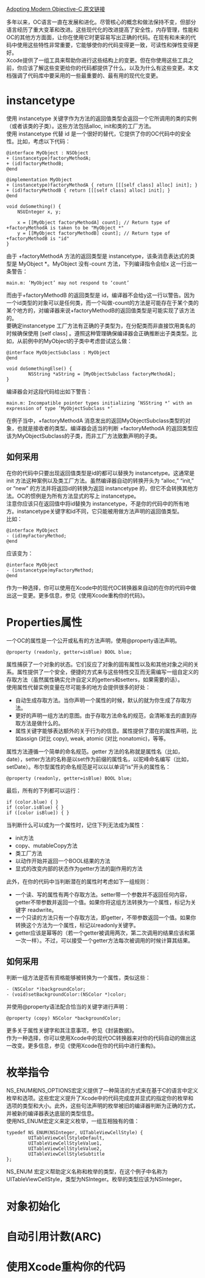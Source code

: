[Adopting Modern Objective-C 原文链接](https://developer.apple.com/library/content/releasenotes/ObjectiveC/ModernizationObjC/AdoptingModernObjective-C/AdoptingModernObjective-C.html#//apple_ref/doc/uid/TP40014150)

多年以来，OC语言一直在发展和进化。尽管核心的概念和做法保持不变，但部分语言经历了重大变革和改进。这些现代化的改进提高了安全性，内存管理，性能和OC的其他方方面面，让你在使用它时更容易写出正确的代码。在现有和未来的代码中使用这些特性非常重要，它能够使你的代码变得更一致，可读性和弹性变得更好。  
Xcode提供了一组工具来帮助你进行这些结构上的变更。但在你使用这些工具之前，你应该了解这些变更给你的代码都提供了什么，以及为什么有这些变更。本文档强调了代码库中要采用的一些最重要的、最有用的现代化变更。

# instancetype

使用 instancetype 关键字作为方法的返回值类型会返回一个它所调用的类的实例（或者该类的子类）。这些方法包括alloc, init和类的工厂方法。  
使用 instancetype 代替 id 是一个很好的替代，它提供了你的OC代码中的安全性。比如，考虑以下代码：  

	@interface MyObject : NSObject
	+ (instancetype)factoryMethodA;
	+ (id)factoryMethodB;
	@end
	 
	@implementation MyObject
	+ (instancetype)factoryMethodA { return [[[self class] alloc] init]; }
	+ (id)factoryMethodB { return [[[self class] alloc] init]; }
	@end
	 
	void doSomething() {
	    NSUInteger x, y;
	 
	    x = [[MyObject factoryMethodA] count]; // Return type of +factoryMethodA is taken to be "MyObject *"
	    y = [[MyObject factoryMethodB] count]; // Return type of +factoryMethodB is "id"
	}

由于 +factoryMethodA 方法的返回类型是 instancetype，该条消息表达式的类型是 MyObject *。MyObject 没有-count 方法，下列编译指令会给x 这一行出一条警告：  

	main.m: ’MyObject’ may not respond to ‘count’

而由于+factoryMethodB 的返回类型是 id，编译器不会给y这一行以警告。因为一个id类型的对象可以是任何类，而一个叫做-count的方法是可能存在于某个类的某个地方的，对编译器来说+factoryMethodB的返回值类型是可能实现了该方法的。  
要确定instancetype 工厂方法有正确的子类型为，在分配类而非直接饮用类名的时候确保使用 [self class] 。遵照这种管理确保编译器会正确推断出子类类型。比如，从前例中的MyObject的子类中考虑尝试这么做：  

	@interface MyObjectSubclass : MyObject
	@end
	 
	void doSomethingElse() {
	        NSString *aString = [MyObjectSubclass factoryMethodA];
	}

编译器会对这段代码给出如下警告：  

	main.m: Incompatible pointer types initializing ’NSString *’ with an expression of type ’MyObjectSubclass *’

在例子当中，+factoryMethodA 消息发出的返回MyObjectSubclass类型的对象，也就是接收者的类型。编译器会适当的判断 +factoryMethodA 的返回类型应该为MyObjectSubclass的子类，而非工厂方法致歉声明的子类。  

## 如何采用

在你的代码中只要出现返回值类型是id的都可以替换为 instancetype。这通常是 init 方法这种案例以及类工厂方法。虽然编译器自动的转换开头为 “alloc,” “init,” or “new” 的方法并将返回id的转换为返回 instancetype 的，但它不会转换其他方法。OC的惯例是为所有方法显式的写上 instancetype。  
注意你应该只在返回值中将id替换为 instancetype，不是你的代码中的所有地方。instancetype关键字和id不同，它只能被用做方法声明的返回值类型。  
比如：  

	@interface MyObject
	- (id)myFactoryMethod;
	@end
	
应该变为：
	
	@interface MyObject
	- (instancetype)myFactoryMethod;
	@end
	
作为一种选择，你可以使用在Xcode中的现代OC转换器来自动的在你的代码中做出这一变更。更多信息，参见《使用Xcode重构你的代码》。

# Properties属性

一个OC的属性是一个公开或私有的方法声明，使用@property语法声明。  

	@property (readonly, getter=isBlue) BOOL blue;

属性捕获了一个对象的状态。它们反应了对象的固有属性以及和其他对象之间的关系。属性提供了一个安全，便捷的方式来与这些特性交互而无需编写一组自定义的存取方法（虽然属性确实允许自定义的getters和setters，如果需要的话）。  
使用属性代替实例变量在尽可能多的地方会提供很多的好处：  

* 自动生成存取方法。当你声明一个属性的时候，默认的就为你生成了存取方法。
* 更好的声明一组方法的意图。由于存取方法命名的规范，会清晰准去的直到存取方法是做什么的。
* 属性关键字能够表达额外的关于行为的信息。属性提供了潜在的属性声明，比如assign (对比 copy), weak, atomic (对比 nonatomic)，等等。

属性方法遵循一个简单的命名规范。getter 方法的名称就是属性名（比如，date），setter方法的名称是以set作为前缀的属性名，以驼峰命名编写（比如，setDate）。布尔型属性的命名规范是可以以以单词“is”开头的属性名：  

	@property (readonly, getter=isBlue) BOOL blue;

最后，所有的下列都可以运行：  

	if (color.blue) { }
	if (color.isBlue) { }
	if ([color isBlue]) { }

当判断什么可以成为一个属性时，记住下列无法成为属性：  

* init方法
* copy、mutableCopy方法
* 类工厂方法
* 以动作开始并返回一个BOOL结果的方法
* 显式的改变内部的状态作为getter方法的副作用的方法

此外，在你的代码中当判断潜在的属性时考虑如下一组规则：  

* 一个读、写的属性有两个存取方法。setter带一个参数并不返回任何内容，getter不带参数并返回一个值。如果你将这组方法转换为一个属性，标记为关键字 readwrite。 
* 一个只读的方法只有一个存取方法，即getter，不带参数返回一个值。如果你转换这个方法为一个属性，标记以readonly关键字。
* getter应该是幂等的（若一个getter被调用两次，第二次调用的结果应该和第一次一样）。不过，可以接受一个getter方法每次被调用的时候计算其结果。

## 如何采用

判断一组方法是否有资格能够被转换为一个属性，类似这些：  

	- (NSColor *)backgroundColor;
	- (void)setBackgroundColor:(NSColor *)color;

并使用@property语法配合恰当的关键字进行声明：  

	@property (copy) NSColor *backgroundColor;

更多关于属性关键字和其注意事项，参见《封装数据》。  
作为一种选择，你可以使用Xcode中的现代OC转换器来对你的代码自动的做出这一改变。更多信息，参见《使用Xcode在你的代码中进行重构》。

# 枚举指令

NS_ENUM和NS_OPTIONS宏定义提供了一种简洁的方式来在基于C的语言中定义枚举和选项。这些宏定义提升了Xcode中的代码完成度并显式的指定你的枚举和选项的类型和大小。此外，这些句法声明的枚举被旧的编译器判断为正确的方式，并被新的编译器表达底层的类型信息。  
使用NS_ENUM宏定义来定义枚举，一组互相独有的值：  

	typedef NS_ENUM(NSInteger, UITableViewCellStyle) {
	        UITableViewCellStyleDefault,
	        UITableViewCellStyleValue1,
	        UITableViewCellStyleValue2,
	        UITableViewCellStyleSubtitle
	};

NS_ENUM 宏定义帮助定义名称和枚举的类型，在这个例子中名称为UITableViewCellStyle，类型为NSInteger。枚举的类型应该为NSInteger。  


# 对象初始化

# 自动引用计数(ARC)

# 使用Xcode重构你的代码